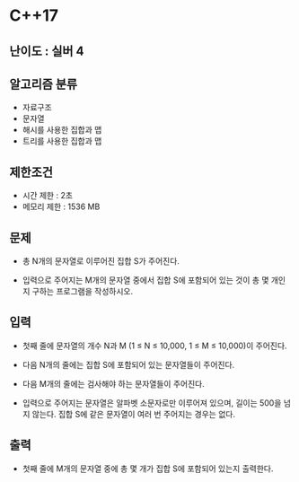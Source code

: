 # C++17

## 난이도 : 실버 4

## 알고리즘 분류
  - 자료구조
  - 문자열
  - 해시를 사용한 집합과 맵
  - 트리를 사용한 집합과 맵

## 제한조건
  - 시간 제한 : 2초
  - 메모리 제한 : 1536 MB

## 문제
  - 총 N개의 문자열로 이루어진 집합 S가 주어진다.

  - 입력으로 주어지는 M개의 문자열 중에서 집합 S에 포함되어 있는 것이 총 몇 개인지 구하는 프로그램을 작성하시오.

## 입력
  - 첫째 줄에 문자열의 개수 N과 M (1 ≤ N ≤ 10,000, 1 ≤ M ≤ 10,000)이 주어진다. 

  - 다음 N개의 줄에는 집합 S에 포함되어 있는 문자열들이 주어진다.

  - 다음 M개의 줄에는 검사해야 하는 문자열들이 주어진다.

  - 입력으로 주어지는 문자열은 알파벳 소문자로만 이루어져 있으며, 길이는 500을 넘지 않는다. 집합 S에 같은 문자열이 여러 번 주어지는 경우는 없다.

## 출력
  - 첫째 줄에 M개의 문자열 중에 총 몇 개가 집합 S에 포함되어 있는지 출력한다.
